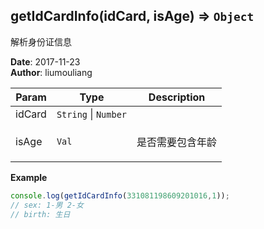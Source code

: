 ## getIdCardInfo(idCard, isAge) ⇒ <code>Object</code>
<p>解析身份证信息</p>

**Date**: 2017-11-23  
**Author**: liumouliang  

| Param | Type | Description |
| --- | --- | --- |
| idCard | <code>String</code> \| <code>Number</code> |  |
| isAge | <code>Val</code> | <p>是否需要包含年龄</p> |

**Example**  
```javascript
console.log(getIdCardInfo(331081198609201016,1));// sex: 1-男 2-女// birth: 生日
```
